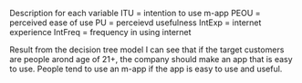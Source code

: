 Description for each variable
ITU = intention to use m-app
PEOU = perceived ease of use
PU = perceievd usefulness
IntExp = internet experience
IntFreq = frequency in using internet

Result from the decision tree model
   I can see that if the target customers are people arond age of 21+, the company should make an app that is easy to use. People tend to use an m-app if the app is easy to use and useful.
